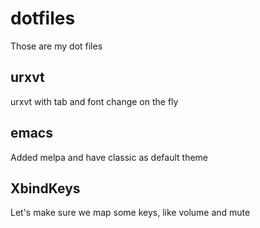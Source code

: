 # dotfiles
Those are my dot files

## urxvt

urxvt with tab and font change on the fly

## emacs

Added melpa and have classic as default theme

## XbindKeys

Let's make sure we map some keys, like volume and mute
 

